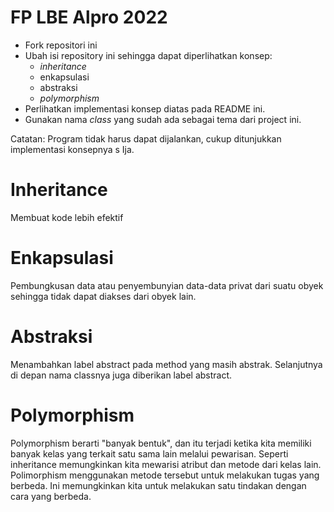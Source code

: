 # FP LBE Alpro 2022

- Fork repositori ini
- Ubah isi repository ini sehingga dapat diperlihatkan konsep:
  - *inheritance*
  - enkapsulasi
  - abstraksi
  - *polymorphism*
- Perlihatkan implementasi konsep diatas pada README ini.
- Gunakan nama *class* yang sudah ada sebagai tema dari project ini.

Catatan: Program tidak harus dapat dijalankan, cukup ditunjukkan implementasi konsepnya s Ija.

# Inheritance
Membuat kode lebih efektif

# Enkapsulasi
Pembungkusan data atau penyembunyian data-data privat dari suatu obyek sehingga tidak dapat diakses dari obyek lain.

# Abstraksi
Menambahkan label abstract pada method yang masih abstrak. Selanjutnya di depan nama classnya juga diberikan label abstract.

# Polymorphism
Polymorphism berarti "banyak bentuk", dan itu terjadi ketika kita memiliki banyak kelas yang terkait satu sama lain melalui pewarisan. Seperti inheritance memungkinkan kita mewarisi atribut dan metode dari kelas lain. Polimorphism menggunakan metode tersebut untuk melakukan tugas yang berbeda. Ini memungkinkan kita untuk melakukan satu tindakan dengan cara yang berbeda.

